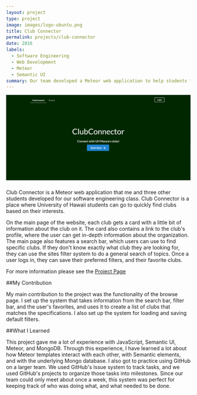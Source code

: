 ```yaml
---
layout: project
type: project
image: images/logo-ubuntu.png
title: Club Connector
permalink: projects/club-connector
date: 2016
labels:
  - Software Engineering
  - Web Development
  - Meteor
  - Semantic UI
summary: Our team developed a Meteor web application to help students find interesting clubs
---
```


<img class="ui image" src="../images/ClubConnector_landing.png">

Club Connector is a Meteor web application that me and three other students developed for our software engineering class. Club Connector is a place where University of Hawaii students can go to quickly find clubs based on their interests.


On the main page of the website, each club gets a card with a little bit of information about the club on it. The card also contains a link to the club's profile, where the user can get in-depth information about the organization. The main page also features a search bar, which users can use to find specific clubs. If they don't know exactly what club they are looking for, they can use the sites filter system to do a general search of topics. Once a user logs in, they can save their preferred filters, and their favorite clubs.

For more information please see the [Project Page](https://clubconnector.github.io/)

##My Contribution

My main contribution to the project was the functionality of the browse page. I set up the system that takes information from the search bar, filter bar, and the user's favorites, and uses it to create a list of clubs that matches the specifications. I also set up the system for loading and saving default filters.


##What I Learned

This project gave me a lot of experience with JavaScript, Semantic UI, Meteor, and MongoDB. Through this experience, I have learned a lot about how Meteor templates interact with each other, with Semantic elements, and with the underlying Mongo database. I also got to practice using GitHub on a larger team. We used GitHub's Issue system to track tasks, and we used GitHub's projects to organize those tasks into milestones. Since our team could only meet about once a week, this system was perfect for keeping track of who was doing what, and what needed to be done.
